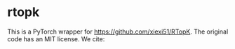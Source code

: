 # rtopk
This is a PyTorch wrapper for https://github.com/xiexi51/RTopK. The original code has an MIT license. We cite:
